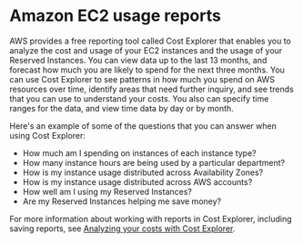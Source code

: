# Amazon EC2 usage reports<a name="usage-reports"></a>

AWS provides a free reporting tool called Cost Explorer that enables you to analyze the cost and usage of your EC2 instances and the usage of your Reserved Instances\. You can view data up to the last 13 months, and forecast how much you are likely to spend for the next three months\. You can use Cost Explorer to see patterns in how much you spend on AWS resources over time, identify areas that need further inquiry, and see trends that you can use to understand your costs\. You also can specify time ranges for the data, and view time data by day or by month\.

Here's an example of some of the questions that you can answer when using Cost Explorer:
+ How much am I spending on instances of each instance type?
+ How many instance hours are being used by a particular department?
+ How is my instance usage distributed across Availability Zones?
+ How is my instance usage distributed across AWS accounts?
+ How well am I using my Reserved Instances?
+ Are my Reserved Instances helping me save money?

For more information about working with reports in Cost Explorer, including saving reports, see [Analyzing your costs with Cost Explorer](https://docs.aws.amazon.com/awsaccountbilling/latest/aboutv2/cost-explorer-what-is.html)\.